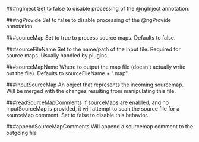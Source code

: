###ngInject
Set to false to disable processing of the @ngInject annotation.

###ngProvide
Set to false to disable processing of the @ngProvide annotation.

###sourceMap
Set to true to process source maps. Defaults to false.

###sourceFileName
Set to the name/path of the input file. Required for source maps.
Usually handled by plugins.

###sourceMapName
Where to output the map file (doesn't actually write out the file).
Defaults to sourceFileName + ".map".

###inputSourceMap
An object that represents the incoming sourcemap. Will be merged with the changes
resulting from manipulating this file.

###readSourceMapComments
If sourceMaps are enabled, and no inputSourceMap is provided, it will attempt
to scan the source file for a sourceMap comment. Set to false to disable
this behavior.

###appendSourceMapComments
Will append a sourcemap comment to the outgoing file
